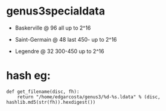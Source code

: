 # genus3specialdata


* Baskerville @ 96 all up to 2^16
 
* Saint-Germain @ 48 last 450- up to 2^16

* Legendre @ 32 300-450 up to 2^16

# hash eg:

```
def get_filename(disc, fh):
    return "/home/edgarcosta/genus3/%d-%s.ldata" % (disc, hashlib.md5(str(fh)).hexdigest())
```
